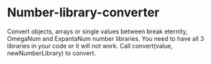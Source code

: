 # Number-library-converter
Convert objects, arrays or single values between break eternity, OmegaNum and ExpantaNum number libraries.
You need to have all 3 libraries in your code or it will not work.
Call convert(value, newNumberLibrary) to convert. 

